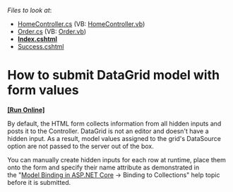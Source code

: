 <!-- default file list -->
*Files to look at*:

* [HomeController.cs](./CS/dxSampleT590924/Controllers/HomeController.cs) (VB: [HomeController.vb](./VB/dxSampleT590924/Controllers/HomeController.vb))
* [Order.cs](./CS/dxSampleT590924/Models/Order.cs) (VB: [Order.vb](./VB/dxSampleT590924/Models/Order.vb))
* **[Index.cshtml](./CS/dxSampleT590924/Views/Home/Index.cshtml)**
* [Success.cshtml](./CS/dxSampleT590924/Views/Home/Success.cshtml)
<!-- default file list end -->
# How to submit DataGrid model with form values
<!-- run online -->
**[[Run Online]](https://codecentral.devexpress.com/t590924)**
<!-- run online end -->


<p>By default, the HTML form collects information from all hidden inputs and posts it to the Controller. DataGrid is not an editor and doesn't have a hidden input. As a result, model values assigned to the grid's DataSource option are not passed to the server out of the box.</p>
<p>You can manually create hidden inputs for each row at runtime, place them onto the form and specify their name attribute as demonstrated in the "<a href="https://www.red-gate.com/simple-talk/dotnet/asp-net/model-binding-asp-net-core/">Model Binding in ASP.NET Core</a> -> Binding to Collections" help topic before it is submitted.</p>

<br/>


